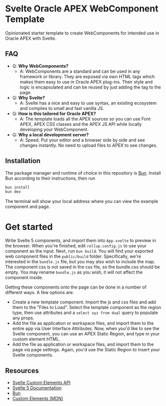 # Svelte Oracle APEX WebComponent Template

Opinionated starter template to create WebComponents for intended use in Oracle APEX with Svelte.

## FAQ

- Q: **Why WebComponents?** 
  - A: WebComponents are a standard and can be used in any framework or library. They are exposed via own HTML tags which makes them easy to use in Oracle APEX plug-ins. Their style and logic is encapsulated and can be reused by just adding the tag to the page.
- Q: **Why Svelte?**
  - A: Svelte has a nice and easy to use syntax, an existing ecosystem and compiles to small and fast vanilla JS.
- Q: **How is this tailored for Oracle APEX?**
  - A: The template loads all the APEX sources so you can use Font APEX, APEX CSS classes and the APEX JS API while locally developing your WebComponent.
- Q: **Why a local development server?**
  - A: Speed. Put your editor and a browser side by side and see changes instantly. No need to upload files to APEX to see changes.

## Installation

The package manager and runtime of choice in this repository is [Bun](https://bun.sh/). Install Bun according to their instructions, then run

```sh
bun install
bun dev
```

The terminal will show your local address where you can view the example component and page.

# Get started

Write Svelte 5 components, and import them into `App.svelte` to preview in the browser. When you're finished, edit `rollup.config.js` to use your component as the input. Next, run `bun build`. You will find your exported web component files in the `public/build` folder. Specifically, we're interested in the `bundle.js` file, but you may also wish to include the map. The component css is not saved in the css file, so the bundle.css should be empty. You may rename `bundle.js` as you wish, it will not affect the component inside.

Getting these components onto the page can be done in a number of different ways. A few options are:

- Create a new template component. Import the js and css files and add them to the "Files to Load". Select the template component as the region type, then use attributes and a `select xyz from dual` query to populate any props.
- Add the file as application or workspace files, and import them to the entire app via User Interface Attributes. Now, when you'd like to see the Svelte component, you can use an APEX Static Region, and type in your custom element HTML.
- Add the file as application or workspace files, and import them to the page via page settings. Again, you'd use the Static Region to insert your Svelte components.

## Resources

- [Svelte Custom Elements API](https://svelte.dev/docs/custom-elements-api)
- [Svelte 5 Documentation](https://svelte.dev/docs/svelte/overview)
- [Bun](https://bun.sh/)
- [Custom Elements (MDN)](https://developer.mozilla.org/en-US/docs/Web/API/Web_components)
